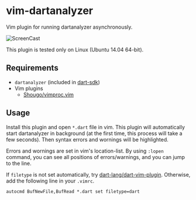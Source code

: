 vim-dartanalyzer
================

Vim plugin for running dartanalyzer asynchronously.

![ScreenCast](https://raw.githubusercontent.com/wiki/miyakogi/vim-dartanalyzer/images/screencast1.gif)

This plugin is tested only on Linux (Ubuntu 14.04 64-bit).

Requirements
------------

- `dartanalyzer` (included in [dart-sdk](https://www.dartlang.org/tools/sdk/))
- Vim plugins
    - [Shougo/vimproc.vim](https://github.com/Shougo/vimproc.vim)

Usage
-----

Install this plugin and open `*.dart` file in vim.
This plugin will automatically start dartanalyzer in background (at the first time, this process will take a few seconds).
Then syntax errors and wornings will be highlighted.

Errors and wornings are set in vim's location-list.
By using `:lopen` command, you can see all positions of errors/warnings, and you can jump to the line.

If `filetype` is not set automatically, try [dart-lang/dart-vim-plugin](https://github.com/dart-lang/dart-vim-plugin).
Otherwise, add the following line in your `.vimrc`.

```vim
autocmd BufNewFile,BufRead *.dart set filetype=dart
```
